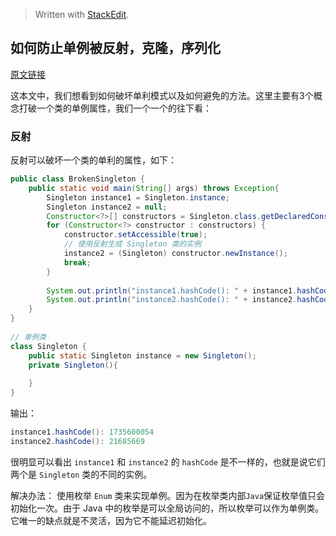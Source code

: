 


> Written with [StackEdit](https://stackedit.io/).

## 如何防止单例被反射，克隆，序列化
[原文链接](https://www.geeksforgeeks.org/prevent-singleton-pattern-reflection-serialization-cloning/)

这本文中，我们想看到如何破坏单利模式以及如何避免的方法。这里主要有3个概念打破一个类的单例属性，我们一个一个的往下看：

### 反射
反射可以破坏一个类的单利的属性，如下：

```java
public class BrokenSingleton {  
    public static void main(String[] args) throws Exception{  
        Singleton instance1 = Singleton.instance;  
        Singleton instance2 = null;  
        Constructor<?>[] constructors = Singleton.class.getDeclaredConstructors();  
        for (Constructor<?> constructor : constructors) {  
            constructor.setAccessible(true);  
            // 使用反射生成 Singleton 类的实例
            instance2 = (Singleton) constructor.newInstance();  
            break;  
        }  
  
        System.out.println("instance1.hashCode(): " + instance1.hashCode());  
        System.out.println("instance2.hashCode(): " + instance2.hashCode());  
    }  
}  
 
// 单例类
class Singleton {  
    public static Singleton instance = new Singleton();  
    private Singleton(){  
  
    }  
}
```
输出：
```java
instance1.hashCode(): 1735600054
instance2.hashCode(): 21685669
```

很明显可以看出 `instance1` 和 `instance2` 的 `hashCode` 是不一样的，也就是说它们两个是 `Singleton` 类的不同的实例。

解决办法：
使用枚举 `Enum` 类来实现单例。因为在枚举类内部`Java`保证枚举值只会初始化一次。由于 Java 中的枚举是可以全局访问的，所以枚举可以作为单例类。它唯一的缺点就是不灵活，因为它不能延迟初始化。
<!--stackedit_data:
eyJoaXN0b3J5IjpbLTgzMDQ5MzMyMiwtMTM0MzgxNDE5NSwtMT
ExNDA3MTQ3OV19
-->